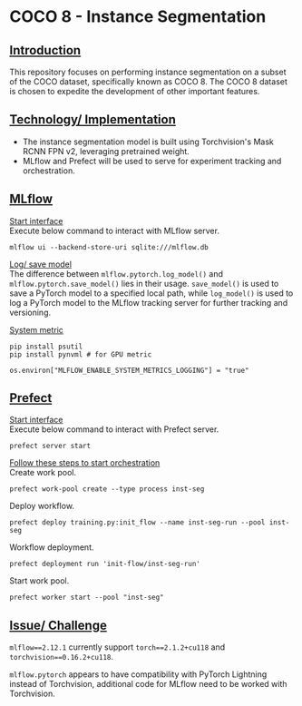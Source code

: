 # COCO 8 - Instance Segmentation

## <ins>Introduction</ins>
This repository focuses on performing instance segmentation on a subset of the COCO dataset, specifically known as COCO 8. The COCO 8 dataset is chosen to expedite the development of other important features.

## <ins>Technology/ Implementation</ins>
- The instance segmentation model is built using Torchvision's Mask RCNN FPN v2, leveraging pretrained weight.
- MLflow and Prefect will be used to serve for experiment tracking and orchestration.

## <ins>MLflow</ins>
<ins>Start interface</ins>
<br>
Execute below command to interact with MLflow server.
<br>
```
mlflow ui --backend-store-uri sqlite:///mlflow.db
```

<ins>Log/ save model</ins>
<br>
The difference between `mlflow.pytorch.log_model()` and `mlflow.pytorch.save_model()` lies in their usage. `save_model()` is used to save a PyTorch model to a specified local path, while `log_model()` is used to log a PyTorch model to the MLflow tracking server for further tracking and versioning.

<ins>System metric</ins>
<br>
```
pip install psutil
pip install pynvml # for GPU metric
```
```
os.environ["MLFLOW_ENABLE_SYSTEM_METRICS_LOGGING"] = "true"
```

## <ins>Prefect</ins>
<ins>Start interface</ins>
<br>
Execute below command to interact with Prefect server.
<br>
```
prefect server start
```

<ins>Follow these steps to start orchestration</ins>
<br>
Create work pool.
<br>
```
prefect work-pool create --type process inst-seg
```

Deploy workflow.
<br>
```
prefect deploy training.py:init_flow --name inst-seg-run --pool inst-seg
```

Workflow deployment.
<br>
```
prefect deployment run 'init-flow/inst-seg-run'
```

Start work pool.
<br>
```
prefect worker start --pool "inst-seg"
```

## <ins>Issue/ Challenge</ins>
`mlflow==2.12.1` currently support `torch==2.1.2+cu118` and `torchvision==0.16.2+cu118`.

`mlflow.pytorch` appears to have compatibility with PyTorch Lightning instead of Torchvision, additional code for MLflow need to be worked with Torchvision.